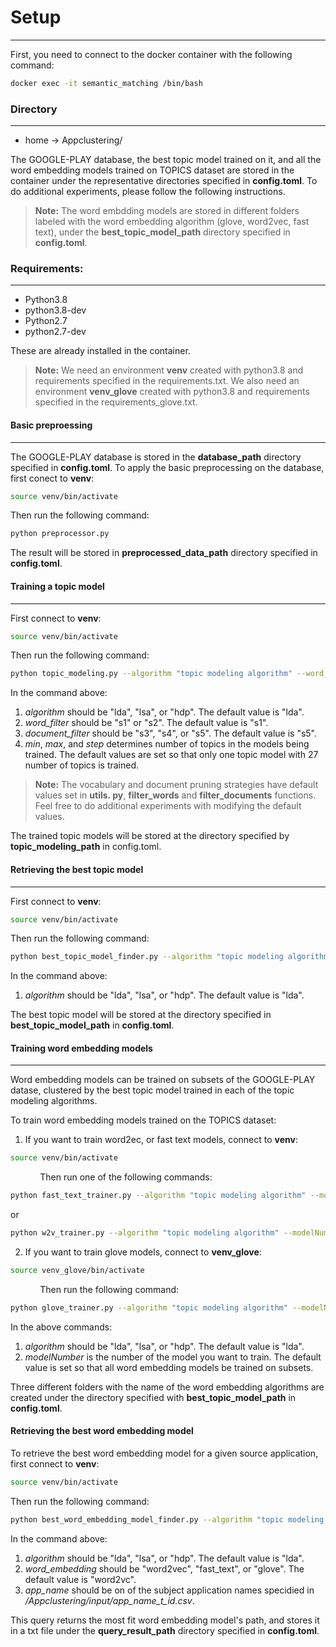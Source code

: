 

# Setup
---
First, you need to connect to the docker container with the following command:
```sh
docker exec -it semantic_matching /bin/bash
```

### Directory
---
- home -> Appclustering/

The GOOGLE-PLAY database, the best topic model trained on it, and all the word embedding models trained on TOPICS dataset are stored in the container under the representative directories specified in **config.toml**. To do additional experiments, please follow the following instructions.
> **Note:** The word embdding models are stored in different folders labeled with the word embedding algorithm (glove, word2vec, fast text), under the **best_topic_model_path** directory specified in **config.toml**.

### Requirements:
---

- Python3.8
- python3.8-dev
- Python2.7
- python2.7-dev

These are already installed in the container.
> **Note:** We need an environment **venv** created with python3.8 and requirements specified in the requirements.txt. We also need an environment **venv_glove** created with python3.8 and requirements specified in the requirements_glove.txt.
#### Basic preproessing
---
The GOOGLE-PLAY database is stored in the **database_path** directory specified in **config.toml**. To apply the basic preprocessing on the database, first conect to **venv**:
```sh
source venv/bin/activate
```
Then run the following command:
```sh
python preprocessor.py
```
The result will be stored in **preprocessed_data_path** directory specified in **config.toml**.

#### Training a topic model
---
First connect to **venv**:
```sh
source venv/bin/activate
```
Then run the following command:
```sh
python topic_modeling.py --algorithm "topic modeling algorithm" --word_filter "vocabulary pruning strategy" --document_filter "document pruning strategy" --min "min number of topics" --max "max number of topics" --step "the step to change the number of topics"
```
In the command above:
1. *algorithm* should be "lda", "lsa", or "hdp". The default value is "lda".
2. *word_filter* should be "s1" or "s2". The default value is "s1".
3. *document_filter* should be "s3", "s4", or "s5". The default value is "s5".
4. *min*, *max*, and *step* determines number of topics in the models being trained. The default values are set so that only one topic model with 27 number of topics is trained.

> **Note:** The vocabulary and document pruning strategies have default values set in **utils. py**, **filter_words** and **filter_documents** functions. Feel free to do additional experiments with modifying the default values.

The trained topic models will be stored at the directory specified by **topic_modeling_path** in config.toml.
#### Retrieving the best topic model
---
First connect to **venv**:
```sh
source venv/bin/activate
```
Then run the following command:
```sh
python best_topic_model_finder.py --algorithm "topic modeling algorithm"
```
In the command above:
1. *algorithm* should be "lda", "lsa", or "hdp". The default value is "lda".

The best topic model will be stored at the directory specified in **best_topic_model_path** in **config.toml**.

#### Training word embedding models
---
Word embedding models can be trained on subsets of the GOOGLE-PLAY datase, clustered by the best topic model trained in each of the topic modeling algorithms.

To train word embedding models trained on the TOPICS dataset:

1. If you want to train word2ec, or fast text models, connect to **venv**:
 ```sh
source venv/bin/activate
```
&nbsp;&nbsp;&nbsp;&nbsp;&nbsp;&nbsp;&nbsp;&nbsp;&nbsp;&nbsp;&nbsp;&nbsp;Then run one of the following commands:
```sh
python fast_text_trainer.py --algorithm "topic modeling algorithm" --modelNumber "word embedding model number"
```
or
```sh
python w2v_trainer.py --algorithm "topic modeling algorithm" --modelNumber "word embedding model number"
```
2. If you want to train glove models, connect to **venv_glove**:
 ```sh
source venv_glove/bin/activate
```
&nbsp;&nbsp;&nbsp;&nbsp;&nbsp;&nbsp;&nbsp;&nbsp;&nbsp;&nbsp;&nbsp;&nbsp;Then run the following command:
```sh
python glove_trainer.py --algorithm "topic modeling algorithm" --modelNumber "word embedding model number"
```
In the above commands:
1. *algorithm* should be "lda", "lsa", or "hdp". The default value is "lda".
2. *modelNumber* is the number of the model you want to train. The default value is set so that all word embedding models be trained on subsets.

Three different folders with the name of the word embedding algorithms are created under the directory specified with **best_topic_model_path** in **config.toml**.
#### Retrieving the best word embedding model

To retrieve the best word embedding model for a given source application, first connect to **venv**:
```sh
source venv/bin/activate
```
Then run the following command:
```sh
python best_word_embedding_model_finder.py --algorithm "topic modeling algorithm" --word_embedding "word embedding algorithm" --app_name "The name of the source application"
```
In the command above:
1. *algorithm* should be "lda", "lsa", or "hdp". The default value is "lda".
2. *word_embedding* should be "word2vec", "fast_text", or "glove". The default value is "word2vc".
3. *app_name* should be on of the subject application names specidied in */Appclustering/input/app_name_t_id.csv*.

This query returns the most fit word embedding model's path, and stores it in a txt file under the **query_result_path** directory specified in **config.toml**.